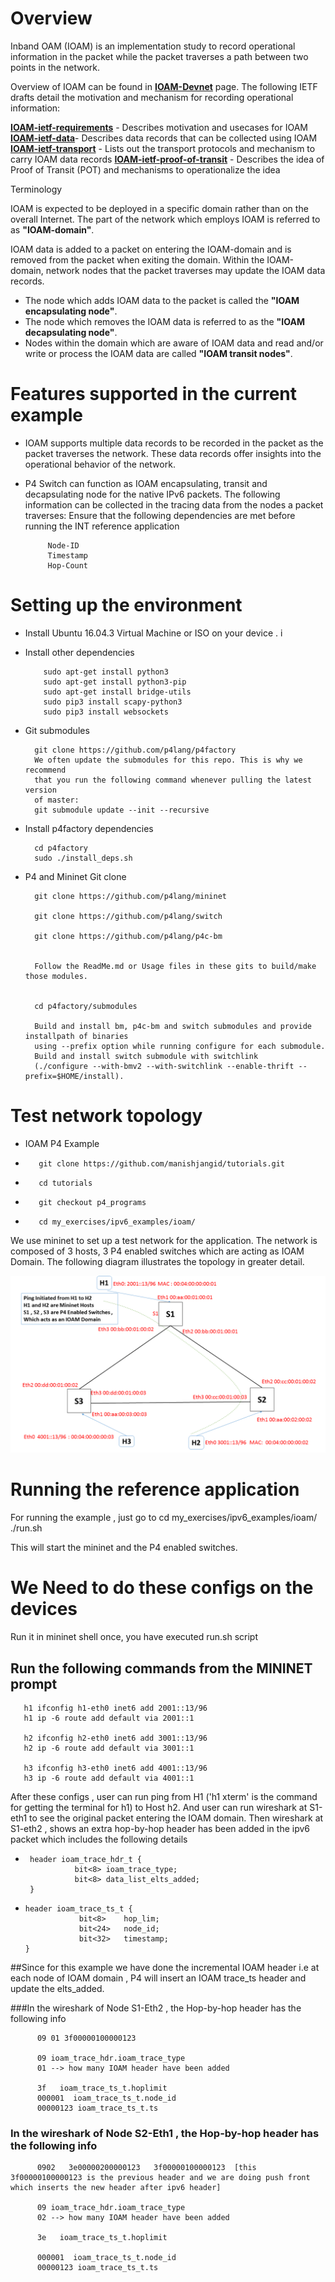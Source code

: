 Overview
========
  Inband OAM (IOAM) is an implementation study to record operational information in the packet while the packet traverses a path between two points in the network.

Overview of IOAM can be found in  [**IOAM-Devnet**](https://github.com/ciscodevnet/IOAM)  page. The following IETF drafts detail the motivation and mechanism for recording operational information:

[**IOAM-ietf-requirements**](https://tools.ietf.org/html/draft-brockners-inband-oam-requirements-03) - Describes motivation and usecases for IOAM
[**IOAM-ietf-data**](https://tools.ietf.org/html/draft-brockners-inband-oam-data-04)- Describes data records that can be collected using IOAM
[**IOAM-ietf-transport**](https://tools.ietf.org/html/draft-brockners-inband-oam-transport-03) - Lists out the transport protocols and mechanism to carry IOAM data records
[**IOAM-ietf-proof-of-transit**](https://tools.ietf.org/html/draft-brockners-proof-of-transit-03) - Describes the idea of Proof of Transit (POT) and mechanisms to operationalize the idea

Terminology

IOAM is expected to be deployed in a specific domain rather than on the overall Internet. The part of the network which employs IOAM is referred to as **"IOAM-domain"**.

IOAM data is added to a packet on entering the IOAM-domain and is removed from the packet when exiting the domain. Within the IOAM-domain, network nodes that the packet traverses may update the IOAM data records.

*    The node which adds IOAM data to the packet is called the **"IOAM encapsulating node"**.
*    The node which removes the IOAM data is referred to as the **"IOAM decapsulating node"**.
*    Nodes within the domain which are aware of IOAM data and read and/or write or process the IOAM data are called **"IOAM transit nodes"**.




Features supported in the current example
=========================================

* IOAM supports multiple data records to be recorded in the packet as the packet traverses the network. These data records offer insights into the operational behavior of the network. 

*  P4 Switch can function as IOAM encapsulating, transit and decapsulating node for the native IPv6 packets.
   The following information can be collected in the tracing data from the nodes a packet traverses: Ensure that the following dependencies are met before running the INT reference application

            Node-ID
            Timestamp
            Hop-Count

Setting up the environment
==========================

  * Install Ubuntu 16.04.3 Virtual Machine or ISO on your device . i

  * Install other dependencies

            sudo apt-get install python3 
            sudo apt-get install python3-pip 
            sudo apt-get install bridge-utils
            sudo pip3 install scapy-python3
            sudo pip3 install websockets 

* Git submodules

        git clone https://github.com/p4lang/p4factory
        We often update the submodules for this repo. This is why we recommend
        that you run the following command whenever pulling the latest version
        of master:
        git submodule update --init --recursive

* Install p4factory dependencies

        cd p4factory
        sudo ./install_deps.sh


* P4 and Mininet Git clone 

        git clone https://github.com/p4lang/mininet

        git clone https://github.com/p4lang/switch

        git clone https://github.com/p4lang/p4c-bm
       

        Follow the ReadMe.md or Usage files in these gits to build/make those modules. 


        cd p4factory/submodules
        
        Build and install bm, p4c-bm and switch submodules and provide installpath of binaries 
        using --prefix option while running configure for each submodule.
        Build and install switch submodule with switchlink
        (./configure --with-bmv2 --with-switchlink --enable-thrift --prefix=$HOME/install).



Test network topology
==========================

* IOAM P4 Example
*        git clone https://github.com/manishjangid/tutorials.git
*        cd tutorials
*        git checkout p4_programs
*        cd my_exercises/ipv6_examples/ioam/

We use mininet to set up a test network for the application. The network is composed of 3 hosts, 3 P4 enabled switches which are acting as IOAM Domain. The following diagram illustrates the topology in greater detail.

!['network topology for IOAM'](wireshark/IOAM_Topology.png)


Running the reference application
=================================
For running the example , just go to 
        cd my_exercises/ipv6_examples/ioam/
        ./run.sh


This will start the mininet and the P4 enabled switches. 
# We Need to do these configs on the devices
  Run it in mininet shell once, you have executed run.sh script
## Run the following commands from the MININET prompt 


       h1 ifconfig h1-eth0 inet6 add 2001::13/96
       h1 ip -6 route add default via 2001::1
       
       h2 ifconfig h2-eth0 inet6 add 3001::13/96
       h2 ip -6 route add default via 3001::1

       h3 ifconfig h3-eth0 inet6 add 4001::13/96
       h3 ip -6 route add default via 4001::1

After these configs , user can run ping from H1 ('h1 xterm' is the command for getting the terminal for h1) to Host h2. And user can run wireshark at
S1-eth1 to see the original packet entering the IOAM domain. Then wireshark at S1-eth2 , shows an extra hop-by-hop header has been added in the ipv6 packet which includes the following details

*      header ioam_trace_hdr_t {
                 bit<8> ioam_trace_type;
                 bit<8> data_list_elts_added;
       }
  

  
*     header ioam_trace_ts_t {
                  bit<8>    hop_lim;
                  bit<24>   node_id;
                  bit<32>   timestamp;
      }


##Since for this example we have done the incremental IOAM header i.e at each node of IOAM domain , P4 will insert an IOAM trace_ts header and update the elts_added. 

###In the wireshark of Node S1-Eth2 , the Hop-by-hop header has the following info 
  
          09 01 3f00000100000123
  
          09 ioam_trace_hdr.ioam_trace_type
          01 --> how many IOAM header have been added 
  
          3f   ioam_trace_ts_t.hoplimit  
          000001  ioam_trace_ts_t.node_id
          00000123 ioam_trace_ts_t.ts   
  
### In the wireshark of Node S2-Eth1 , the Hop-by-hop header has the following info 
  
          0902   3e00000200000123   3f00000100000123  [this 3f00000100000123 is the previous header and we are doing push front which inserts the new header after ipv6 header]

          09 ioam_trace_hdr.ioam_trace_type 
          02 --> how many IOAM header have been added 
    
          3e   ioam_trace_ts_t.hoplimit  
   
          000001  ioam_trace_ts_t.node_id
          00000123 ioam_trace_ts_t.ts 


